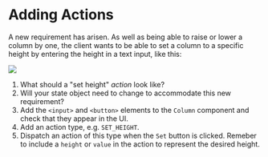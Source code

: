 # Adding Actions

A new requirement has arisen. As well as being able to raise or lower a column by one, the client wants to be able to set a column to a specific height by entering the height in a text input, like this:

![](images/set-height2.png)

1. What should a "set height" _action_ look like?
1. Will your state object need to change to accommodate this new requirement?
1. Add the `<input>` and `<button>` elements to the `Column` component and check that they appear in the UI.
1. Add an action type, e.g. `SET_HEIGHT`.
1. Dispatch an action of this type when the `Set` button is clicked.
   Remeber to include a `height` or `value` in the action to represent the
   desired height.
